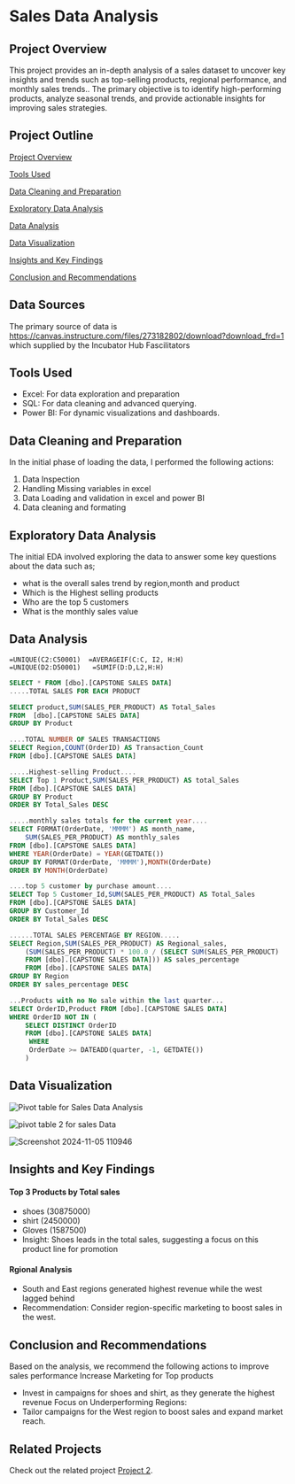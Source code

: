 # Sales Data Analysis 

## Project Overview
This project provides an in-depth analysis of a sales dataset to uncover key insights and trends such as top-selling products, regional
performance, and monthly sales trends.. The primary objective is to identify high-performing products, analyze seasonal trends, and provide actionable insights for improving sales strategies.
## Project Outline

[Project Overview](#project-overview)

[Tools Used](#tools-used)

[Data Cleaning and Preparation](#data-cleaning-and-preparation)

[Exploratory Data Analysis](#exploratory-data-analysis)

[Data Analysis](#data-analysis)

[Data Visualization](#data-analysis)

[Insights and Key Findings](#insights-and-key-findings)

[Conclusion and Recommendations](#conclusions-and-recommendations)


## Data Sources
The primary source of data is https://canvas.instructure.com/files/273182802/download?download_frd=1 which supplied by the Incubator Hub Fascilitators
## Tools Used
- Excel: For data exploration and preparation
- SQL: For data cleaning and advanced querying.
- Power BI: For dynamic visualizations and dashboards.
## Data Cleaning and Preparation
In the initial phase of loading the data, I performed the following actions:
1.  Data Inspection
2.  Handling Missing variables in excel
3.  Data Loading and validation in excel and power BI
4.  Data cleaning and formating
## Exploratory Data Analysis
The initial EDA involved exploring the data to answer some key questions about the data such as;
- what is the overall sales trend by region,month and product
- Which is the Highest  selling products
- Who are the top 5 customers
- What is the monthly sales value
## Data Analysis
```Excel
=UNIQUE(C2:C50001)  =AVERAGEIF(C:C, I2, H:H)
=UNIQUE(D2:D50001)   =SUMIF(D:D,L2,H:H)
```

```SQL
SELECT * FROM [dbo].[CAPSTONE SALES DATA]
.....TOTAL SALES FOR EACH PRODUCT

SELECT product,SUM(SALES_PER_PRODUCT) AS Total_Sales
FROM  [dbo].[CAPSTONE SALES DATA]
GROUP BY Product

....TOTAL NUMBER OF SALES TRANSACTIONS
SELECT Region,COUNT(OrderID) AS Transaction_Count
FROM [dbo].[CAPSTONE SALES DATA]

.....Highest-selling Product....
SELECT Top 1 Product,SUM(SALES_PER_PRODUCT) AS total_Sales
FROM [dbo].[CAPSTONE SALES DATA]
GROUP BY Product
ORDER BY Total_Sales DESC

.....monthly sales totals for the current year....
SELECT FORMAT(OrderDate, 'MMMM') AS month_name,
    SUM(SALES_PER_PRODUCT) AS monthly_sales
FROM [dbo].[CAPSTONE SALES DATA]
WHERE YEAR(OrderDate) = YEAR(GETDATE())
GROUP BY FORMAT(OrderDate, 'MMMM'),MONTH(OrderDate)
ORDER BY MONTH(OrderDate)

....top 5 customer by purchase amount....
SELECT Top 5 Customer_Id,SUM(SALES_PER_PRODUCT) AS Total_Sales
FROM [dbo].[CAPSTONE SALES DATA]
GROUP BY Customer_Id
ORDER BY Total_Sales DESC

......TOTAL SALES PERCENTAGE BY REGION.....
SELECT Region,SUM(SALES_PER_PRODUCT) AS Regional_sales,
    (SUM(SALES_PER_PRODUCT) * 100.0 / (SELECT SUM(SALES_PER_PRODUCT) 
	FROM [dbo].[CAPSTONE SALES DATA])) AS sales_percentage
	FROM [dbo].[CAPSTONE SALES DATA]
GROUP BY Region
ORDER BY sales_percentage DESC

...Products with no No sale within the last quarter...
SELECT OrderID,Product FROM [dbo].[CAPSTONE SALES DATA]
WHERE OrderID NOT IN (
	SELECT DISTINCT OrderID
    FROM [dbo].[CAPSTONE SALES DATA]
     WHERE 
     OrderDate >= DATEADD(quarter, -1, GETDATE())
    )
```
## Data Visualization
![Pivot table for Sales Data Analysis](https://github.com/user-attachments/assets/3c26256f-a2ec-4e28-8acd-82bd6c0c5567)

![pivot table 2 for sales Data](https://github.com/user-attachments/assets/c45c0d5e-043f-482d-80a0-d29d6a6314ed)

![Screenshot 2024-11-05 110946](https://github.com/user-attachments/assets/a2375c72-cd41-4143-b1f3-53a4649c2b08)

## Insights and Key Findings

#### Top 3 Products by Total sales
- shoes (30875000)
- shirt (2450000)
- Gloves (1587500)
- Insight: Shoes leads in the total sales, suggesting a focus on this product line for promotion
#### Rgional Analysis
- South and East regions generated highest revenue while the west lagged behind
- Recommendation: Consider region-specific marketing to boost sales in the west.

## Conclusion and Recommendations
Based on the analysis, we recommend the following actions to improve sales performance Increase Marketing for Top products
- Invest in campaigns for shoes and shirt, as they generate the highest revenue
Focus on Underperforming Regions:
- Tailor campaigns for the West region to boost sales and expand market reach.

## Related Projects
Check out the related project [Project 2](https://github.com/your-username/project-2-repo).
 




  

